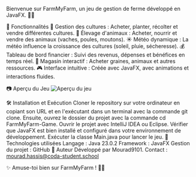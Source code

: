 Bienvenue sur FarmMyFarm, un jeu de gestion de ferme développé en JavaFX. 🐄🌱

🚀 Fonctionnalités
🌿 Gestion des cultures : Acheter, planter, récolter et vendre différentes cultures.
🐓 Élevage d'animaux : Acheter, nourrir et vendre des animaux (vaches, poules, moutons).
☀️ Météo dynamique : La météo influence la croissance des cultures (soleil, pluie, sécheresse).
💰 Tableau de bord financier : Suivi des revenus, dépenses et bénéfices en temps réel.
🛒 Magasin interactif : Acheter graines, animaux et autres ressources.
🎮 Interface intuitive : Créée avec JavaFX, avec animations et interactions fluides.

📷 Aperçu du Jeu
![Aperçu du jeu](https://github.com/Mourad9101/FarmMyFarm-Game/blob/main/screenshot.png)



🛠️ Installation et Exécution
Cloner le repository sur votre ordinateur en copiant son URL et en l'exécutant dans un terminal avec la commande git clone. Ensuite, ouvrez le dossier du projet avec la commande cd FarmMyFarm-Game.
Ouvrir le projet avec IntelliJ IDEA ou Eclipse.
Vérifier que JavaFX est bien installé et configuré dans votre environnement de développement.
Exécuter la classe Main.java pour lancer le jeu.
📝 Technologies utilisées
Langage : Java 23.0.2
Framework : JavaFX
Gestion du projet : GitHub
📌 Auteur
Développé par Mourad9101.
Contact : mourad.hassis@coda-student.school

✨ Amuse-toi bien sur FarmMyFarm ! 🚜🌾 
